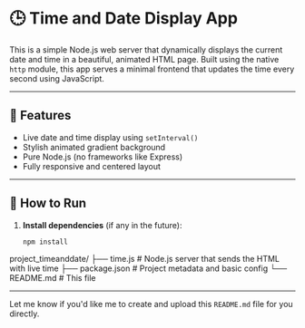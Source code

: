 # 🕒 Time and Date Display App

This is a simple Node.js web server that dynamically displays the current date and time in a beautiful, animated HTML page. Built using the native `http` module, this app serves a minimal frontend that updates the time every second using JavaScript.

---

## 🔧 Features

- Live date and time display using `setInterval()`
- Stylish animated gradient background
- Pure Node.js (no frameworks like Express)
- Fully responsive and centered layout

---

## 🚀 How to Run

1. **Install dependencies** (if any in the future):
   ```bash
   npm install

project_timeanddate/
├── time.js           # Node.js server that sends the HTML with live time
├── package.json      # Project metadata and basic config
└── README.md         # This file


---

Let me know if you'd like me to create and upload this `README.md` file for you directly.

